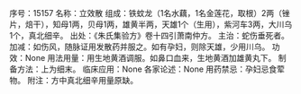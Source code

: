 序号：15157
名称：立效散
组成：铁蚊龙（1名水藕，1名金莲花，取根）2两（锉片，焙干），知母1两，贝母1两，雄黄半两，天雄1个（生用），紫河车3两，大川乌1个，真北细辛。
出处：《朱氏集验方》卷十四引萧南仲方。
主治：蛇伤垂死者。
加减：如伤风，随脉证用发散药并服之。如有孕妇，则除天雄，少用川乌。
功效：None
用法用量：用生地黄酒调服。如鼻口血来，生地黄酒加雄黄丸下。
制备方法：上为细末。
临床应用：None
各家论述：None
用药禁忌：孕妇忌食荤物。
附注：方中真北细辛用量原缺。
